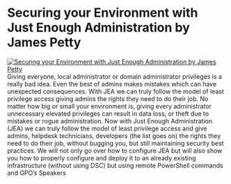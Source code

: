 # Securing your Environment with Just Enough Administration by James Petty

[![Securing your Environment with Just Enough Administration by James Petty](https://i3.ytimg.com/vi/Zf6BJquD2NQ/hqdefault.jpg "Securing your Environment with Just Enough Administration by James Petty")](https://www.youtube.com/watch?v=Zf6BJquD2NQ)
Giving everyone, local administrator or domain administrator privileges is a really bad idea. Even the best of admins makes mistakes which can have unexpected consequences. With JEA we can truly follow the model of least privilege access giving admins the rights they need to do their job. 
No matter how big or small your environment is, giving every administrator unnecessary elevated privileges can result in data loss, or theft due to mistakes or rogue administration. Now with Just Enough Administration (JEA) we can truly follow the model of least privilege access and give admins, helpdesk technicians, developers (the list goes on) the rights they need to do their job, without bugging you, but still maintaining security best practices. 
We will not only go over how to configure JEA but will also show you how to properly configure and deploy it to an already existing infrastructure (without using DSC) but using remote PowerShell commands and GPO’s 
Speakers


